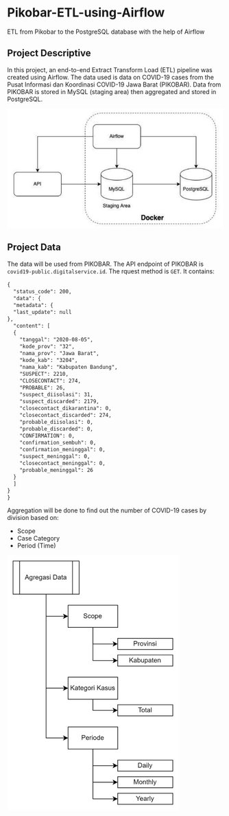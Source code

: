 # Pikobar-ETL-using-Airflow
ETL from Pikobar to the PostgreSQL database with the help of Airflow
## Project Descriptive
In this project, an end-to-end Extract Transform Load (ETL) pipeline was created using Airflow. The data used is data on COVID-19 cases from the Pusat Informasi dan Koordinasi COVID-19 Jawa Barat (PIKOBAR). Data from PIKOBAR is stored in MySQL (staging area) then aggregated and stored in PostgreSQL.<br>

![Project Workflow](/image/workflow.JPG)

## Project Data
The data will be used from PIKOBAR. The API endpoint of PIKOBAR is `covid19-public.digitalservice.id`. The rquest method is `GET`. It contains:

    {
      "status_code": 200,
      "data": {
      "metadata": {
      "last_update": null
    },
      "content": [
      {
        "tanggal": "2020-08-05",
        "kode_prov": "32",
        "nama_prov": "Jawa Barat",
        "kode_kab": "3204",
        "nama_kab": "Kabupaten Bandung",
        "SUSPECT": 2210,
        "CLOSECONTACT": 274,
        "PROBABLE": 26,
        "suspect_diisolasi": 31,
        "suspect_discarded": 2179,
        "closecontact_dikarantina": 0,
        "closecontact_discarded": 274,
        "probable_diisolasi": 0,
        "probable_discarded": 0,
        "CONFIRMATION": 0,
        "confirmation_sembuh": 0,
        "confirmation_meninggal": 0,
        "suspect_meninggal": 0,
        "closecontact_meninggal": 0,
        "probable_meninggal": 26
      }
      ]
    }
    }
    
Aggregation will be done to find out the number of COVID-19 cases by division based on:
- Scope
- Case Category
- Period (Time)

<img src="image/data_aggregation.png" alt="drawing" width="400"/>
